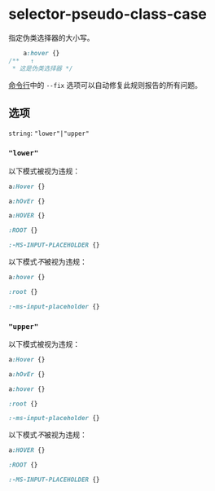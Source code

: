 # selector-pseudo-class-case

指定伪类选择器的大小写。

```css
    a:hover {}
/**   ↑
 * 这是伪类选择器 */
```

[命令行](../../../docs/user-guide/cli.md#自动修复错误)中的 `--fix` 选项可以自动修复此规则报告的所有问题。

## 选项

`string`: `"lower"|"upper"`

### `"lower"`

以下模式被视为违规：

```css
a:Hover {}
```

```css
a:hOvEr {}
```

```css
a:HOVER {}
```

```css
:ROOT {}
```

```css
:-MS-INPUT-PLACEHOLDER {}
```

以下模式*不*被视为违规：

```css
a:hover {}
```

```css
:root {}
```

```css
:-ms-input-placeholder {}
```

### `"upper"`

以下模式被视为违规：

```css
a:Hover {}
```

```css
a:hOvEr {}
```

```css
a:hover {}
```

```css
:root {}
```

```css
:-ms-input-placeholder {}
```

以下模式*不*被视为违规：

```css
a:HOVER {}
```

```css
:ROOT {}
```

```css
:-MS-INPUT-PLACEHOLDER {}
```
